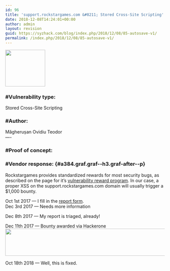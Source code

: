 ```yaml
---
id: 96
title: 'support.rockstargames.com &#8211; Stored Cross-Site Scripting'
date: 2018-12-08T14:24:01+00:00
author: admin
layout: revision
guid: https://syzhack.com/blog/index.php/2018/12/08/85-autosave-v1/
permalink: /index.php/2018/12/08/85-autosave-v1/
---
```

<img class="wp-image-77 aligncenter" src="https://syzhack.com/blog/wp-content/uploads/2018/12/Rockstar_Games_Logo.svg_.png" alt="" width="126" height="116" />

### #Vulnerability type:

Stored Cross-Site Scripting

### #Author:

Măgherușan Ovidiu Teodor  
&#8212;-

### #Proof of concept:



<div class="aspectRatioPlaceholder is-locked">
</div>

<div>
</div>

### #Vendor response: {#a384.graf.graf--h3.graf-after--p}

<p id="634a" class="graf graf--p graf-after--h3">
  Rockstargames provides standardized rewards for most security bugs, as described on the page for it&#8217;s <a class="markup--anchor markup--p-anchor" href="https://hackerone.com/rockstargames?view_policy=true" target="_blank" rel="nofollow noopener" data-href="https://hackerone.com/rockstargames?view_policy=true">vulnerability reward program</a>. In our case, a proper XSS on the support.rockstargames.com domain will usually trigger a $1,000 bounty.
</p>

<p id="0fc4" class="graf graf--p graf-after--p">
  Oct 1st 2017 — I fill in the <a class="markup--anchor markup--p-anchor" href="https://hackerone.com/rockstargames/reports/new" target="_blank" rel="nofollow noopener" data-href="https://hackerone.com/rockstargames/reports/new">report form</a>.<br /> Dec 3rd 2017 — Needs more information
</p>

Dec 8th 2017 — My report is triaged, already!

Dec 11th 2017 — Bounty awarded via Hackerone<img class="alignnone size-full wp-image-89" src="https://syzhack.com/blog/wp-content/uploads/2018/12/Screenshot_4.png" alt="" width="659" height="86" />

Oct 18th 2018 — Well, this is fixed.